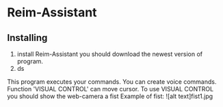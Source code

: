 # Reim-Assistant

## Installing

1. install Reim-Assistant you should download the newest version of program.
2. ds

This program executes your commands.
You can create voice commands.
Function 'VISUAL CONTROL' can move cursor.
To use VISUAL CONTROL you should show the web-camera a fist
Example of fist:
![alt text]fist1.jpg
